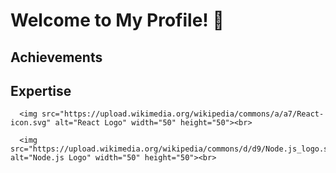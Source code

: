 # Welcome to My Profile! 👋

## Achievements
## Expertise


      <img src="https://upload.wikimedia.org/wikipedia/commons/a/a7/React-icon.svg" alt="React Logo" width="50" height="50"><br>
   
<!--    
      <img src="https://upload.wikimedia.org/wikipedia/commons/6/6a/JavaScript-logo.png" alt="JavaScript Logo" width="50" height="50"><br>  
     -->
    
      <img src="https://upload.wikimedia.org/wikipedia/commons/d/d9/Node.js_logo.svg" alt="Node.js Logo" width="50" height="50"><br>
  
 
